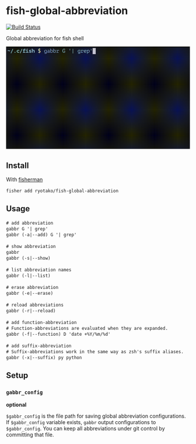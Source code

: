 # fish-global-abbreviation

[![Build Status][travis-badge]][travis-link]

Global abbreviation for fish shell

![demo.gif](demo.gif)

## Install

With [fisherman]

```
fisher add ryotako/fish-global-abbreviation
```

## Usage

```fish
# add abbreviation
gabbr G '| grep'
gabbr (-a|--add) G '| grep'

# show abbreviation
gabbr
gabbr (-s|--show)

# list abbreviation names
gabbr (-l|--list)

# erase abbreviation
gabbr (-e|--erase)

# reload abbreviations
gabbr (-r|--reload)

# add function-abbreviation
# Function-abbreviations are evaluated when they are expanded.
gabbr (-f|--function) D 'date +%Y/%m/%d'

# add suffix-abbreviation
# Suffix-abbreviations work in the same way as zsh's suffix aliases.
gabbr (-x|--suffix) py python
```

## Setup

### `gabbr_config`

**optional**

`$gabbr_config` is the file path for saving global abbreviation configurations.
If `$gabbr_config` variable exists, `gabbr` output configurations to `$gabbr_config`.
You can keep all abbreviations under git control by committing that file.

[travis-link]: https://travis-ci.org/ryotako/fish-global-abbreviation
[travis-badge]: https://img.shields.io/travis/ryotako/fish-global-abbreviation.svg
[slack-link]: https://fisherman-wharf.herokuapp.com
[slack-badge]: https://fisherman-wharf.herokuapp.com/badge.svg
[fisherman]: https://github.com/fisherman/fisherman
